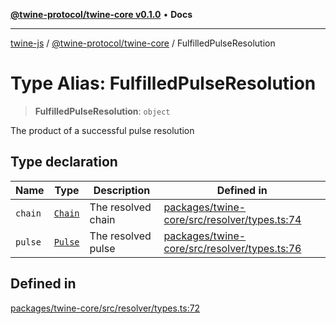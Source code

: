 [**@twine-protocol/twine-core v0.1.0**](../index.md) • **Docs**

***

[twine-js](../../../index.md) / [@twine-protocol/twine-core](../index.md) / FulfilledPulseResolution

# Type Alias: FulfilledPulseResolution

> **FulfilledPulseResolution**: `object`

The product of a successful pulse resolution

## Type declaration

| Name | Type | Description | Defined in |
| ------ | ------ | ------ | ------ |
| `chain` | [`Chain`](Chain.md) | The resolved chain | [packages/twine-core/src/resolver/types.ts:74](https://github.com/twine-protocol/twine-js/blob/3800995f9c83f4f5711bcf3062ea754a1e4448ce/packages/twine-core/src/resolver/types.ts#L74) |
| `pulse` | [`Pulse`](Pulse.md) | The resolved pulse | [packages/twine-core/src/resolver/types.ts:76](https://github.com/twine-protocol/twine-js/blob/3800995f9c83f4f5711bcf3062ea754a1e4448ce/packages/twine-core/src/resolver/types.ts#L76) |

## Defined in

[packages/twine-core/src/resolver/types.ts:72](https://github.com/twine-protocol/twine-js/blob/3800995f9c83f4f5711bcf3062ea754a1e4448ce/packages/twine-core/src/resolver/types.ts#L72)
